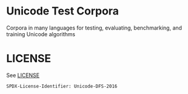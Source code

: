 # Unicode Test Corpora

Corpora in many languages for testing, evaluating, benchmarking, and training Unicode algorithms

# LICENSE

See [LICENSE](./LICENSE)

```
SPDX-License-Identifier: Unicode-DFS-2016
```
